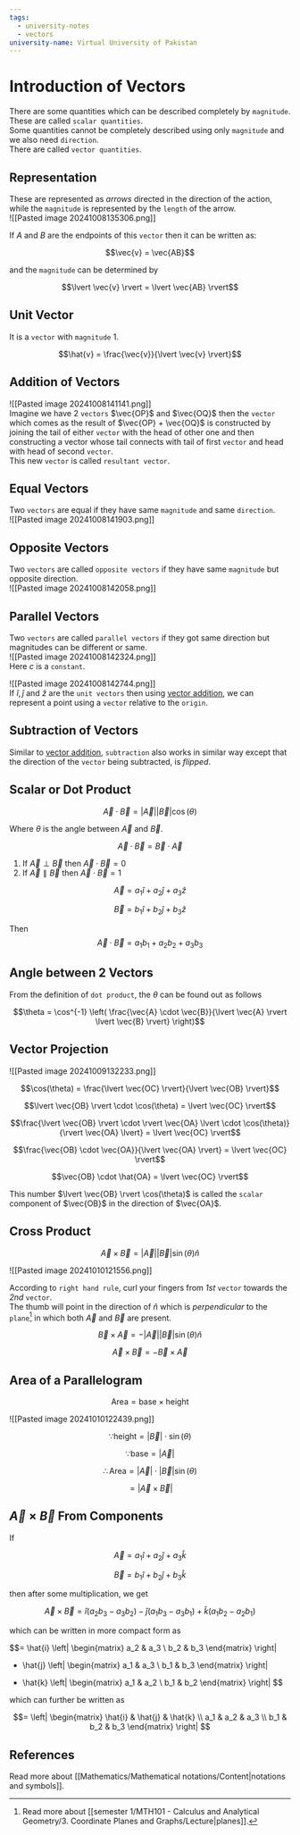 ```yaml
---
tags:
  - university-notes
  - vectors
university-name: Virtual University of Pakistan
---
```


# Introduction of Vectors
There are some quantities which can be described completely by `magnitude`.  
These are called `scalar quantities`.  
Some quantities cannot be completely described using only `magnitude` and we also need `direction`.  
There are called `vector quantities`.

## Representation
These are represented as _arrows_ directed in the direction of the action, while the `magnitude` is represented by the `length` of the arrow.  
![[Pasted image 20241008135306.png]]

If $A$ and $B$ are the endpoints of this `vector` then it can be written as:  

$$\vec{v} = \vec{AB}$$

and the `magnitude` can be determined by

$$\lvert \vec{v} \rvert = \lvert \vec{AB} \rvert$$

## Unit Vector
It is a `vector` with `magnitude` $1$.  

$$\hat{v} = \frac{\vec{v}}{\lvert \vec{v} \rvert}$$

## Addition of Vectors
![[Pasted image 20241008141141.png]]  
Imagine we have 2 `vectors` $\vec{OP}$ and $\vec{OQ}$ then the `vector` which comes as the result of $\vec{OP} + \vec{OQ}$ is constructed by joining the tail of either `vector` with the head of other one and then constructing a vector whose tail connects with tail of first `vector` and head with head of second `vector`.  
This new `vector` is called `resultant vector`.

## Equal Vectors
Two `vectors` are equal if they have same `magnitude` and same `direction`.  
![[Pasted image 20241008141903.png]]

## Opposite Vectors
Two `vectors` are called `opposite vectors` if they have same `magnitude` but opposite direction.  
![[Pasted image 20241008142058.png]]

## Parallel Vectors
Two `vectors` are called `parallel vectors` if they got same direction but magnitudes can be different or same.  
![[Pasted image 20241008142324.png]]  
Here $c$ is a `constant`.

![[Pasted image 20241008142744.png]]  
If $\hat{i}, \hat{j} \text{ and } \hat{z}$ are the `unit vectors` then using [vector addition](#addition-of-vectors), we can represent a point using a `vector` relative to the `origin`.

## Subtraction of Vectors
Similar to [vector addition](#addition-of-vectors), `subtraction` also works in similar way except that the direction of the `vector` being subtracted, is _flipped_.

## Scalar or Dot Product

$$\vec{A} \cdot \vec{B} = \lvert \vec{A} \rvert \lvert \vec{B} \rvert \cos (\theta)$$

Where $\theta$ is the angle between $\vec{A}$ and $\vec{B}$.  

$$\vec{A} \cdot \vec{B} = \vec{B} \cdot \vec{A}$$

1. If $\vec{A} \perp \vec{B}$ then $\vec{A} \cdot \vec{B} = 0$
2. If $\vec{A} \parallel \vec{B}$ then $\vec{A} \cdot \vec{B} = 1$

$$\vec{A} = a_1 \hat{i} + a_2 \hat{j} + a_3 \hat{z}$$

$$\vec{B} = b_1 \hat{i} + b_2 \hat{j} + b_3 \hat{z}$$

Then $$\vec{A} \cdot \vec{B} = a_1b_1 + a_2b_2 + a_3b_3$$

## Angle between 2 Vectors
From the definition of `dot product`, the $\theta$ can be found out as follows  

$$\theta = \cos^{-1} \left( \frac{\vec{A} \cdot \vec{B}}{\lvert \vec{A} \rvert \lvert \vec{B} \rvert} \right)$$

## Vector Projection
![[Pasted image 20241009132233.png]]  

$$\cos(\theta) = \frac{\lvert \vec{OC} \rvert}{\lvert \vec{OB} \rvert}$$

$$\lvert \vec{OB} \rvert \cdot \cos(\theta) = \lvert \vec{OC} \rvert$$

$$\frac{\lvert \vec{OB} \rvert \cdot \rvert \vec{OA} \lvert \cdot \cos(\theta)}{\rvert \vec{OA} \lvert} = \lvert \vec{OC} \rvert$$

$$\frac{\vec{OB} \cdot \vec{OA}}{\lvert \vec{OA} \rvert} = \lvert \vec{OC} \rvert$$

$$\vec{OB} \cdot \hat{OA} = \lvert \vec{OC} \rvert$$

This number $\lvert \vec{OB} \rvert \cos(\theta)$ is called the `scalar` component of $\vec{OB}$ in the direction of $\vec{OA}$.

## Cross Product

$$\vec{A} \times \vec{B} = \lvert \vec{A} \rvert \lvert \vec{B} \rvert \sin(\theta) \hat{n}$$

![[Pasted image 20241010121556.png]]

According to `right hand rule`, curl your fingers from _1st_ `vector` towards the _2nd_ `vector`.  
The thumb will point in the direction of $\hat{n}$ which is _perpendicular_ to the `plane`[^1] in which both $\vec{A}$ and $\vec{B}$ are present.

$$\vec{B} \times \vec{A} = - \lvert \vec{A} \rvert \lvert \vec{B} \rvert \sin(\theta) \hat{n}$$

$$\vec{A} \times \vec{B} = - \vec{B} \times \vec{A}$$

## Area of a Parallelogram

$$\text{Area} = \text{base} \times \text{height}$$

![[Pasted image 20241010122439.png]]  

$$\because \text{height} = \lvert \vec{B} \rvert \cdot \sin(\theta)$$

$$\because \text{base} = \lvert \vec{A} \rvert$$

$$\therefore \text{Area} = \lvert \vec{A} \rvert \cdot \lvert \vec{B} \rvert \sin(\theta)$$

$$= \lvert \vec{A} \times \vec{B} \rvert$$

## $\vec{A} \times \vec{B}$ From Components
If  

$$\vec{A} = a_1 \hat{i} + a_2 \hat{j} + a_3 \hat{k}$$

$$\vec{B} = b_1 \hat{i} + b_2 \hat{j} + b_3 \hat{k}$$

then after some multiplication, we get  

$$\vec{A} \times \vec{B} = \hat{i}(a_2b_3 - a_3b_2) - \hat{j}(a_1b_3 - a_3b_1) + \hat{k}(a_1b_2 - a_2b_1)$$

which can be written in more compact form as

$$= \hat{i} 
\left|
\begin{matrix}
a_2 & a_3 \\
b_2 & b_3
\end{matrix}
\right|
- \hat{j}
\left|
\begin{matrix}
a_1 & a_3 \\
b_1 & b_3
\end{matrix}
\right|
+ \hat{k}
\left|
\begin{matrix}
a_1 & a_2 \\
b_1 & b_2
\end{matrix}
\right|
$$

which can further be written as

$$= 
\left|
\begin{matrix}
\hat{i} & \hat{j} & \hat{k} \\
a_1 & a_2 & a_3 \\
b_1 & b_2 & b_3
\end{matrix}
\right|
$$

## References
Read more about [[Mathematics/Mathematical notations/Content|notations and symbols]].

[^1]: Read more about [[semester 1/MTH101 - Calculus and Analytical Geometry/3. Coordinate Planes and Graphs/Lecture|planes]].
